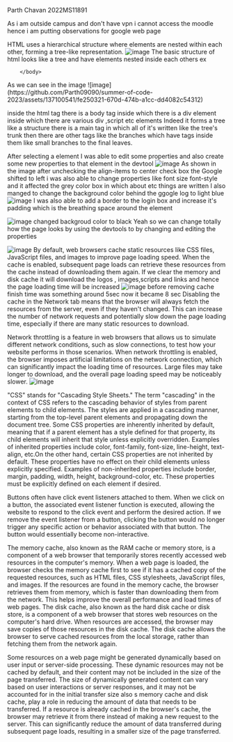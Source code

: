 
Parth Chavan
2022MS11891

As i am outside campus and don't have vpn i cannot access the moodle hence i am putting observations for google web page

HTML uses a hierarchical structure where elements are nested within each other, forming a tree-like representation.
![image](https://github.com/Parth09090/summer-of-code-2023/assets/137100541/3d85ca52-d564-4889-a4b8-661fbc6c6e68)
The basic structure of html looks like a tree and have elements nested inside each others
ex 
<html>
      <head></head>
        <body>
          
        </body>
</html>
As we can see in the image  ![image](https://github.com/Parth09090/summer-of-code-2023/assets/137100541/fe250321-670d-474b-a1cc-dd4082c54312)

inside the html tag there is a body tag inside which there is a div element inside which there are various div ,script etc elements
Indeed it forms a tree like a structure there is a main tag in which all of it's written like the tree's trunk then there are other tags like the branches which have tags inside them like small branches to the final leaves.

After selecting a element
I was able to edit some properties and also create some new properties to that element in the devtool
![image](https://github.com/Parth09090/summer-of-code-2023/assets/137100541/2b503a29-9609-4924-8892-854741701968)
As shown in the image after unchecking the align-items to center check box the Google shifted to left 
i was also able to change properties like font size font-style and it affected the grey color box in which about etc things are written
I also manged to change the background color behind the ggogle log to light blue
![image](https://github.com/Parth09090/summer-of-code-2023/assets/137100541/420e0956-8b23-45ba-b4b8-a499a7eb7805)
I was also able to add a border to the login box and increase it's padding which is the breathing space around the element

![image](https://github.com/Parth09090/summer-of-code-2023/assets/137100541/3d88e6ec-9ecd-4c2d-829b-365537b5cde9)
changed backgroud color to black 
Yeah so we can change totally how the page looks by using the devtools to by changing and editing the properties 

![image](https://github.com/Parth09090/summer-of-code-2023/assets/137100541/3f820d0d-c6bd-419c-a040-ef91b6fca4dd)
By default, web browsers cache static resources like CSS files, JavaScript files, and images to improve page loading speed. When the cache is enabled, subsequent page loads can retrieve these resources from the cache instead of downloading them again.
If we clear the memory and disk cache it will download the logos , images,scripts and links and hence the page loading time will be increased
![image](https://github.com/Parth09090/summer-of-code-2023/assets/137100541/008957e0-9ebc-41c3-ae98-305a43cab72f)
before removing cache finish time was something around 5sec now it became 8 sec
Disabling the cache in the Network tab means that the browser will always fetch the resources from the server, even if they haven't changed. This can increase the number of network requests and potentially slow down the page loading time, especially if there are many static resources to download.

 Network throttling is a feature in web browsers that allows us to simulate different network conditions, such as slow connections, to test how your website performs in those scenarios. When network throttling is enabled, the browser imposes artificial limitations on the network connection, which can significantly impact the loading time of resources. Large files may take longer to download, and the overall page loading speed may be noticeably slower.
 ![image](https://github.com/Parth09090/summer-of-code-2023/assets/137100541/3aaa20ee-5be0-4694-b462-e8464a52c6b5)
 

"CSS" stands for "Cascading Style Sheets." The term "cascading" in the context of CSS refers to the cascading behavior of styles from parent elements to child elements. The styles are applied in a cascading manner, starting from the top-level parent elements and propagating down the document tree.
 Some CSS properties are inherently inherited by default, meaning that if a parent element has a style defined for that property, its child elements will inherit that style unless explicitly overridden. Examples of inherited properties include color, font-family, font-size, line-height, text-align, etc.On the other hand, certain CSS properties are not inherited by default. These properties have no effect on their child elements unless explicitly specified. Examples of non-inherited properties include border, margin, padding, width, height, background-color, etc. These properties must be explicitly defined on each element if desired.

Buttons often have click event listeners attached to them. When we click on a button, the associated event listener function is executed, allowing the website to respond to the click event and perform the desired action. If we remove the event listener from a button, clicking the button would no longer trigger any specific action or behavior associated with that button. The button would essentially become non-interactive.

 The memory cache, also known as the RAM cache or memory store, is a component of a web browser that temporarily stores recently accessed web resources in the computer's memory. When a web page is loaded, the browser checks the memory cache first to see if it has a cached copy of the requested resources, such as HTML files, CSS stylesheets, JavaScript files, and images. If the resources are found in the memory cache, the browser retrieves them from memory, which is faster than downloading them from the network. This helps improve the overall performance and load times of web pages.
 The disk cache, also known as the hard disk cache or disk store, is a component of a web browser that stores web resources on the computer's hard drive. When resources are accessed, the browser may save copies of those resources in the disk cache. The disk cache allows the browser to serve cached resources from the local storage, rather than fetching them from the network again. 

Some resources on a web page might be generated dynamically based on user input or server-side processing. These dynamic resources may not be cached by default, and their content may not be included in the size of the page transferred. The size of dynamically generated content can vary based on user interactions or server responses, and it may not be accounted for in the initial transfer size also s memory cache and disk cache, play a role in reducing the amount of data that needs to be transferred. If a resource is already cached in the browser's cache, the browser may retrieve it from there instead of making a new request to the server. This can significantly reduce the amount of data transferred during subsequent page loads, resulting in a smaller size of the page transferred.
 
 



